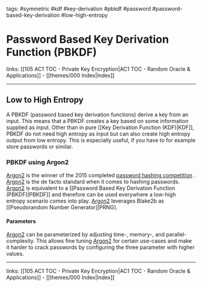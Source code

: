 tags: #symmetric #kdf #key-derivation #pbkdf #password #password-based-key-derivation #low-high-entropy

# Password Based Key Derivation Function (PBKDF)

links:  [[105 AC1 TOC - Private Key Encryption|AC1 TOC - Random Oracle & Applications]] - [[themes/000 Index|Index]]

---

## Low to High Entropy 
A PBKDF (password based key derivation functions) derive a key from an input. This means that a PBKDF creates a key based on some information supplied as input. Other than in pure [[Key Derivation Function (KDF)|KDF]], PBKDF do not need high entropy as input but can also create high entropy output from low entropy. This is especially useful, if you have to for example store passwords or similar.

### PBKDF using Argon2

[Argon2](https://github.com/P-H-C/phc-winner-argon2/blob/master/argon2-specs.pdf) is the winner of the 2015 completed [password hashing competition](https://www.password-hashing.net/) . [Argon2](https://github.com/P-H-C/phc-winner-argon2/blob/master/argon2-specs.pdf) is the de facto standard when it comes to hashing passwords. [Argon2](https://github.com/P-H-C/phc-winner-argon2/blob/master/argon2-specs.pdf) is equivalent to a [[Password Based Key Derivation Function (PBKDF)|PBKDF]] and therefore can be used everywhere a low-high entropy scenario comes into play. [Argon2](https://github.com/P-H-C/phc-winner-argon2/blob/master/argon2-specs.pdf) leverages Blake2b as [[Pseudorandom Number Generator]|PRNG].

#### Parameters

[Argon2](https://github.com/P-H-C/phc-winner-argon2/blob/master/argon2-specs.pdf) can be parameterized by adjusting time-, memory-, and parallel-complexity. This allows fine tuning [Argon2](https://github.com/P-H-C/phc-winner-argon2/blob/master/argon2-specs.pdf) for certain use-cases and make it harder to crack passwords by configuring the three parameter with higher values.

---
links:  [[105 AC1 TOC - Private Key Encryption|AC1 TOC - Random Oracle & Applications]] - [[themes/000 Index|Index]]